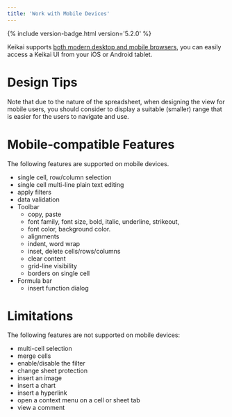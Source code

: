 ```yaml
---
title: 'Work with Mobile Devices'
---
```


{% include version-badge.html version='5.2.0' %}

Keikai supports [both modern desktop and mobile browsers]({{site.devref}}/Introduction#supported-browsers), you can easily access a Keikai UI from your iOS or Android tablet. 


# Design Tips
Note that due to the nature of the spreadsheet, when designing the view for mobile users, you should consider to display a suitable (smaller) range that is easier for the users to navigate and use.

# Mobile-compatible Features
The following features are supported on mobile devices.

- single cell, row/column selection
- single cell multi-line plain text editing
- apply filters
- data validation
- Toolbar
    - copy, paste
    - font family, font size, bold, italic, underline, strikeout, 
    - font color, background color.
    - alignments
    - indent, word wrap
    - inset, delete cells/rows/columns
    - clear content
    - grid-line visibility
    - borders on single cell
- Formula bar
    - insert function dialog


# Limitations
The following features are not supported on mobile devices:
- multi-cell selection
- merge cells
- enable/disable the filter
- change sheet protection
- insert an image
- insert a chart
- insert a hyperlink
- open a context menu on a cell or sheet tab
- view a comment
